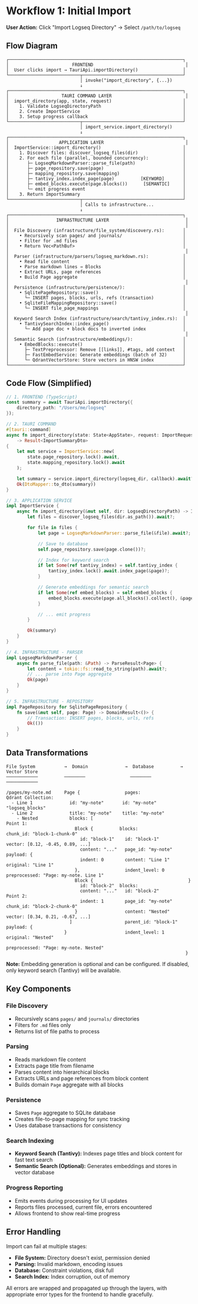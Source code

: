 # Workflow 1: Initial Import

**User Action:** Click "Import Logseq Directory" → Select `/path/to/logseq`

## Flow Diagram

```
┌──────────────────────────────────────────────────────────────────┐
│                        FRONTEND                                   │
│  User clicks import → TauriApi.importDirectory()                 │
└───────────────────────────┬──────────────────────────────────────┘
                            │ invoke("import_directory", {...})
                            ↓
┌──────────────────────────────────────────────────────────────────┐
│                    TAURI COMMAND LAYER                            │
│  import_directory(app, state, request)                           │
│    1. Validate LogseqDirectoryPath                               │
│    2. Create ImportService                                       │
│    3. Setup progress callback                                    │
└───────────────────────────┬──────────────────────────────────────┘
                            │ import_service.import_directory()
                            ↓
┌──────────────────────────────────────────────────────────────────┐
│                   APPLICATION LAYER                               │
│  ImportService::import_directory()                               │
│    1. Discover files: discover_logseq_files(dir)                 │
│    2. For each file (parallel, bounded concurrency):             │
│       ├─ LogseqMarkdownParser::parse_file(path)                  │
│       ├─ page_repository.save(page)                              │
│       ├─ mapping_repository.save(mapping)                        │
│       ├─ tantivy_index.index_page(page)          [KEYWORD]       │
│       ├─ embed_blocks.execute(page.blocks())      [SEMANTIC]     │
│       └─ emit progress event                                     │
│    3. Return ImportSummary                                       │
└───────────────────────────┬──────────────────────────────────────┘
                            │ Calls to infrastructure...
                            ↓
┌──────────────────────────────────────────────────────────────────┐
│                  INFRASTRUCTURE LAYER                             │
│                                                                   │
│  File Discovery (infrastructure/file_system/discovery.rs):       │
│    • Recursively scan pages/ and journals/                       │
│    • Filter for .md files                                        │
│    • Return Vec<PathBuf>                                         │
│                                                                   │
│  Parser (infrastructure/parsers/logseq_markdown.rs):             │
│    • Read file content                                           │
│    • Parse markdown lines → Blocks                               │
│    • Extract URLs, page references                               │
│    • Build Page aggregate                                        │
│                                                                   │
│  Persistence (infrastructure/persistence/):                      │
│    • SqlitePageRepository::save()                                │
│      └─ INSERT pages, blocks, urls, refs (transaction)           │
│    • SqliteFileMappingRepository::save()                         │
│      └─ INSERT file_page_mappings                                │
│                                                                   │
│  Keyword Search Index (infrastructure/search/tantivy_index.rs):  │
│    • TantivySearchIndex::index_page()                            │
│      └─ Add page doc + block docs to inverted index              │
│                                                                   │
│  Semantic Search (infrastructure/embeddings/):                   │
│    • EmbedBlocks::execute()                                      │
│      ├─ TextPreprocessor: Remove [[links]], #tags, add context   │
│      ├─ FastEmbedService: Generate embeddings (batch of 32)      │
│      └─ QdrantVectorStore: Store vectors in HNSW index           │
└──────────────────────────────────────────────────────────────────┘
```

## Code Flow (Simplified)

```rust
// 1. FRONTEND (TypeScript)
const summary = await TauriApi.importDirectory({
    directory_path: "/Users/me/logseq"
});

// 2. TAURI COMMAND
#[tauri::command]
async fn import_directory(state: State<AppState>, request: ImportRequest)
    -> Result<ImportSummaryDto>
{
    let mut service = ImportService::new(
        state.page_repository.lock().await,
        state.mapping_repository.lock().await
    );

    let summary = service.import_directory(logseq_dir, callback).await?;
    Ok(DtoMapper::to_dto(summary))
}

// 3. APPLICATION SERVICE
impl ImportService {
    async fn import_directory(&mut self, dir: LogseqDirectoryPath) -> ImportResult<ImportSummary> {
        let files = discover_logseq_files(dir.as_path()).await?;

        for file in files {
            let page = LogseqMarkdownParser::parse_file(&file).await?;

            // Save to database
            self.page_repository.save(page.clone())?;

            // Index for keyword search
            if let Some(ref tantivy_index) = self.tantivy_index {
                tantivy_index.lock().await.index_page(&page)?;
            }

            // Generate embeddings for semantic search
            if let Some(ref embed_blocks) = self.embed_blocks {
                embed_blocks.execute(page.all_blocks().collect(), &page).await?;
            }

            // ... emit progress
        }

        Ok(summary)
    }
}

// 4. INFRASTRUCTURE - PARSER
impl LogseqMarkdownParser {
    async fn parse_file(path: &Path) -> ParseResult<Page> {
        let content = tokio::fs::read_to_string(path).await?;
        // ... parse into Page aggregate
        Ok(page)
    }
}

// 5. INFRASTRUCTURE - REPOSITORY
impl PageRepository for SqlitePageRepository {
    fn save(&mut self, page: Page) -> DomainResult<()> {
        // Transaction: INSERT pages, blocks, urls, refs
        Ok(())
    }
}
```

## Data Transformations

```
File System           →  Domain              →  Database          →  Vector Store
────────────          ────────                 ────────             ────────────

/pages/my-note.md     Page {                 pages:               Qdrant Collection:
  - Line 1              id: "my-note"       id: "my-note"         "logseq_blocks"
  - Line 2              title: "my-note"    title: "my-note"
    - Nested            blocks: [                                   Point 1:
                          Block {          blocks:                    chunk_id: "block-1-chunk-0"
                            id: "block-1"    id: "block-1"            vector: [0.12, -0.45, 0.89, ...]
                            content: "..."   page_id: "my-note"       payload: {
                            indent: 0        content: "Line 1"          original: "Line 1"
                          },                 indent_level: 0          preprocessed: "Page: my-note. Line 1"
                          Block {                                    }
                            id: "block-2"  blocks:
                            content: "..."   id: "block-2"          Point 2:
                            indent: 1        page_id: "my-note"       chunk_id: "block-2-chunk-0"
                          }                  content: "Nested"        vector: [0.34, 0.21, -0.67, ...]
                        ]                    parent_id: "block-1"     payload: {
                      }                      indent_level: 1          original: "Nested"
                                                                      preprocessed: "Page: my-note. Nested"
                                                                    }
```

**Note:** Embedding generation is optional and can be configured. If disabled, only keyword search (Tantivy) will be available.

## Key Components

### File Discovery
- Recursively scans `pages/` and `journals/` directories
- Filters for `.md` files only
- Returns list of file paths to process

### Parsing
- Reads markdown file content
- Extracts page title from filename
- Parses content into hierarchical blocks
- Extracts URLs and page references from block content
- Builds domain `Page` aggregate with all blocks

### Persistence
- Saves `Page` aggregate to SQLite database
- Creates file-to-page mapping for sync tracking
- Uses database transactions for consistency

### Search Indexing
- **Keyword Search (Tantivy):** Indexes page titles and block content for fast text search
- **Semantic Search (Optional):** Generates embeddings and stores in vector database

### Progress Reporting
- Emits events during processing for UI updates
- Reports files processed, current file, errors encountered
- Allows frontend to show real-time progress

## Error Handling

Import can fail at multiple stages:
- **File System:** Directory doesn't exist, permission denied
- **Parsing:** Invalid markdown, encoding issues
- **Database:** Constraint violations, disk full
- **Search Index:** Index corruption, out of memory

All errors are wrapped and propagated up through the layers, with appropriate error types for the frontend to handle gracefully.
